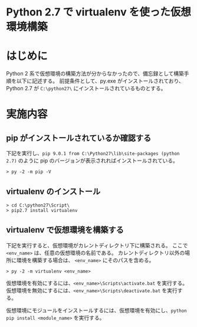 # Python 2.7 で virtualenv を使った仮想環境構築

# はじめに

Python 2 系で仮想環境の構築方法が分からなかったので、備忘録として構築手順を以下に記述する。
前提条件として、py.exe がインストールされており、Python 2.7 が `C:\python27\` にインストールされているものとする。


# 実施内容

## pip がインストールされているか確認する

下記を実行し、`pip 9.0.1 from C:\Python27\lib\site-packages (python 2.7)` のように pip のバージョンが表示されればインストールされている。

```
> py -2 -m pip -V
```


## virtualenv のインストール

```
> cd C:\python27\Script\
> pip2.7 install virtualenv
```


## virtualenv で仮想環境を構築する

下記を実行すると、仮想環境がカレントディレクトリ下に構築される。
ここで `<env_name>` は、任意の仮想環境の名前である。
カレントディレクトリ以外の場所に環境を構築する場合は、 `<env_name>` にそのパスを含める。

```
> py -2 -m virtualenv <env_name>
```

仮想環境を有効にするには、`<env_name>\Scripts\activate.bat` を実行する。
仮想環境を無効にするには、`<env_name>\Scripts\deactivate.bat` を実行する。

仮想環境にモジュールをインストールするには、仮想環境を有効にし、`python pip install <module_name>` を実行する。

